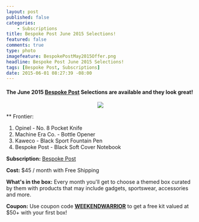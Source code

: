 ```yaml
---
layout: post
published: false
categories: 
    - Subscriptions
title: Bespoke Post June 2015 Selections!
featured: false
comments: true
type: photo
imagefeature: BespokePostMay2015Offer.png
headline: Bespoke Post June 2015 Selections!
tags: [Bespoke Post, Subscriptions]
date: 2015-06-01 08:27:39 -08:00
---
```


<h4>The June 2015 <a href="https://bespokepost.com/r/5e44e4d3">Bespoke Post</a> Selections are available and they look great!</h4>
<center><img src='/images/BespokePostJune2015Selections.png'></center>

** Frontier:

1. Opinel - No. 8 Pocket Knife
2. Machine Era Co. - Bottle Opener
3. Kaweco - Black Sport Fountain Pen
4. Bespoke Post - Black Soft Cover Notebook

<p><b>Subscription:</b> <a href="https://bespokepost.com/r/5e44e4d3">Bespoke Post</a></p>
<p><b>Cost:</b> $45 / month with Free Shipping</p>
<p><b>What's in the box:</b> Every month you'll get to choose a themed box curated by them with products that may include gadgets, sportswear, accessories and more.</p>
<p><b>Coupon:</b> Use coupon code <a href="https://bespokepost.com/r/5e44e4d3"><b>WEEKENDWARRIOR</b></a> to get a free kit valued at $50+ with your first box!</p>
<br>

